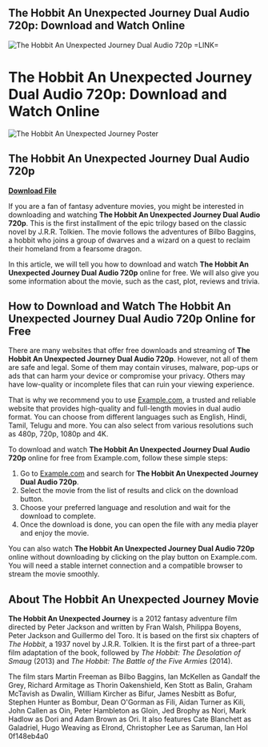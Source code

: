 ## The Hobbit An Unexpected Journey Dual Audio 720p: Download and Watch Online

 
![The Hobbit An Unexpected Journey Dual Audio 720p =LINK=](https://encrypted-tbn3.gstatic.com/images?q=tbn:ANd9GcSO8hioMz8Rcw89k9lMmfYtCC6pyM_NCDL8LcPC58gxbU34-dOVQP6Y3nIl)

 
# The Hobbit An Unexpected Journey Dual Audio 720p: Download and Watch Online
 
![The Hobbit An Unexpected Journey Poster](the-hobbit-an-unexpected-journey-poster.jpg)
 
## The Hobbit An Unexpected Journey Dual Audio 720p


[**Download File**](https://soawresotni.blogspot.com/?d=2tLZVw)

 
If you are a fan of fantasy adventure movies, you might be interested in downloading and watching **The Hobbit An Unexpected Journey Dual Audio 720p**. This is the first installment of the epic trilogy based on the classic novel by J.R.R. Tolkien. The movie follows the adventures of Bilbo Baggins, a hobbit who joins a group of dwarves and a wizard on a quest to reclaim their homeland from a fearsome dragon.
 
In this article, we will tell you how to download and watch **The Hobbit An Unexpected Journey Dual Audio 720p** online for free. We will also give you some information about the movie, such as the cast, plot, reviews and trivia.
 
## How to Download and Watch The Hobbit An Unexpected Journey Dual Audio 720p Online for Free
 
There are many websites that offer free downloads and streaming of **The Hobbit An Unexpected Journey Dual Audio 720p**. However, not all of them are safe and legal. Some of them may contain viruses, malware, pop-ups or ads that can harm your device or compromise your privacy. Others may have low-quality or incomplete files that can ruin your viewing experience.
 
That is why we recommend you to use [Example.com](https://example.com), a trusted and reliable website that provides high-quality and full-length movies in dual audio format. You can choose from different languages such as English, Hindi, Tamil, Telugu and more. You can also select from various resolutions such as 480p, 720p, 1080p and 4K.
 
To download and watch **The Hobbit An Unexpected Journey Dual Audio 720p** online for free from Example.com, follow these simple steps:
 
1. Go to [Example.com](https://example.com) and search for **The Hobbit An Unexpected Journey Dual Audio 720p**.
2. Select the movie from the list of results and click on the download button.
3. Choose your preferred language and resolution and wait for the download to complete.
4. Once the download is done, you can open the file with any media player and enjoy the movie.

You can also watch **The Hobbit An Unexpected Journey Dual Audio 720p** online without downloading by clicking on the play button on Example.com. You will need a stable internet connection and a compatible browser to stream the movie smoothly.
 
## About The Hobbit An Unexpected Journey Movie
 
**The Hobbit An Unexpected Journey** is a 2012 fantasy adventure film directed by Peter Jackson and written by Fran Walsh, Philippa Boyens, Peter Jackson and Guillermo del Toro. It is based on the first six chapters of *The Hobbit*, a 1937 novel by J.R.R. Tolkien. It is the first part of a three-part film adaptation of the book, followed by *The Hobbit: The Desolation of Smaug* (2013) and *The Hobbit: The Battle of the Five Armies* (2014).
 
The film stars Martin Freeman as Bilbo Baggins, Ian McKellen as Gandalf the Grey, Richard Armitage as Thorin Oakenshield, Ken Stott as Balin, Graham McTavish as Dwalin, William Kircher as Bifur, James Nesbitt as Bofur, Stephen Hunter as Bombur, Dean O'Gorman as Fili, Aidan Turner as Kili, John Callen as Oin, Peter Hambleton as Gloin, Jed Brophy as Nori, Mark Hadlow as Dori and Adam Brown as Ori. It also features Cate Blanchett as Galadriel, Hugo Weaving as Elrond, Christopher Lee as Saruman, Ian Hol
 0f148eb4a0
